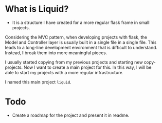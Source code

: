 # What is Liquid?

- It is a structure I have created for a more regular flask frame in small projects.

Considering the MVC pattern, when developing projects with flask, the Model and Controller layer is usually built in a single file in a single file. This leads to a long-line development environment that is difficult to understand. Instead, I break them into more meaningful pieces.

I usually started copying from my previous projects and starting new copy-projects. Now I want to create a main project for this. In this way, I will be able to start my projects with a more regular infrastructure.

I named this main project `liquid`.


# Todo
- Create a roadmap for the project and present it in readme.